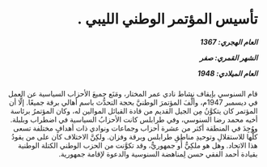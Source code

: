 <h1 dir="rtl">تأسيس المؤتمر الوطني الليبي .</h1>

<h5 dir="rtl">العام الهجري:  1367

الشهر القمري: صفر

العام الميلادي: 1948</h5>

<p dir="rtl">قام السنوسي بإيقاف نشاط نادي عمر المختار، ومَنَع جميعَ الأحزاب السياسية عن العمل في ديسمبر 1947م، وألَّفَ المؤتمرَ الوطنيَّ بحجة التحدُّث باسم أهالي برقة جميعًا. إلَّا أن المؤتمر كان يتكوَّنُ مِن الجيل القديم من قادة القبائل الموالين له، وكان المؤتمرُ برئاسة أخيه محمد رضا السنوسي، وفي طرابلس كانت الأحزابُ السياسية في اضطراب وبلبلة. ووُجِدَ في المنطقة أكثر من عشرة أحزاب وجماعات ونوادي ذات أهدافٍ مختلفة تسعى كلُّها للاستقلالِ وتوحيدِ مناطِقِ طرابلس وبرقة وفزان. ولكِنَّ الاختلاف كان على من يقودُ هذا الاتحاد. وهل هو ملكِيٌّ أو جمهوريٌّ، وقد تكوَّنت من الحزب الوطني الكتلة الوطنية بقيادة أحمد الفقي حسن لِمناهضة السنوسية والدعوة لإقامة جمهورية.</p></br>
